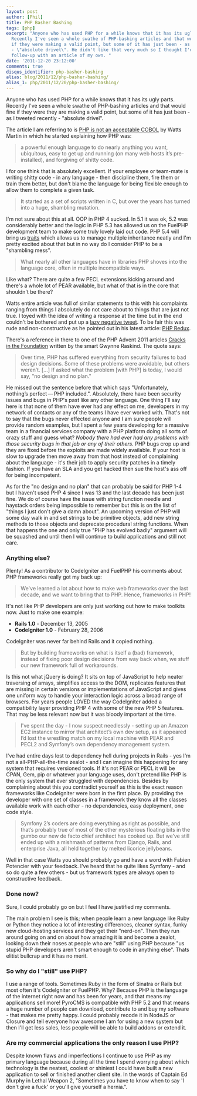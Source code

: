 ```yaml
---
layout: post
author: [Phil]
title: PHP Basher Bashing
tags: [php]
excerpt: "Anyone who has used PHP for a while knows that it has its ugly parts.
  Recently I've seen a whole swathe of PHP-bashing articles and that would be fine
  if they were making a valid point, but some of it has just been - as I tweeted recently
  - \"absolute drivel\". He didn't like that very much so I thought I'd follow his
  follow-up with an article of my own. "
date: '2011-12-20 23:12:00'
comments: true
disqus_identifier: php-basher-bashing
alias: blog/2011/12/php-basher-bashing/
alias_1: php/2011/12/20/php-basher-bashing/
---
```


Anyone who has used PHP for a while knows that it has its ugly parts. Recently I've seen a whole swathe of PHP-bashing articles and that would fine if they were they are making a valid point, but some of it has just been - as I tweeted recently - "absolute drivel". 

The article I am referring to is [PHP is not an acceptable COBOL](http://chipotle.tumblr.com/post/13908062333/php-is-not-an-acceptable-cobol) by Watts Martin in which he started explaining how PHP was:

<blockquote>a powerful enough language to do nearly anything you want, ubiquitous, easy to get up and running (on many web hosts it’s pre-installed), and forgiving of shitty code.</blockquote>

I for one think that is absolutely excellent. If your employee or team-mate is writing shitty code - in any language - then discipline them, fire them or train them better, but don't blame the language for being flexible enough to allow them to complete a given task.

<blockquote>It started as a set of scripts written in C, but over the years has turned into a huge, shambling mutation.</blockquote>

I'm not sure about this at all. OOP in PHP 4 sucked. In 5.1 it was ok, 5.2 was considerably better and the logic in PHP 5.3 has allowed us on the FuelPHP development team to make some truly lovely laid out code. PHP 5.4 will bring us [traits](http://php.net/manual/en/language.oop5.traits.php) which allows us to manage multiple inheritance neatly and I'm pretty excited about that but in no way do I consider PHP to be a "shambling mess".

<blockquote>What nearly all other languages have in libraries PHP shoves into the language core, often in multiple incompatible ways.</blockquote>

Like what? There are quite a few PECL extensions kicking around and there's a whole lot of PEAR available, but what of that is in the core that shouldn't be there?

Watts entire article was full of similar statements to this with his complaints ranging from things I absolutely do not care about to things that are just not true. I toyed with the idea of writing a response at the time but in the end couldn't be bothered and put up a [lazy negative tweet](https://twitter.com/#!/philsturgeon/status/146340934001504256). To be fair this was rude and non-constructive as he pointed out in his latest article: [PHP Redux](http://chipotle.tumblr.com/post/14517072245/php-redux).

There's a reference in there to one of the PHP Advent 2011 articles [Cracks in the Foundation](http://phpadvent.org/2011/cracks-in-the-foundation-by-gwynne-raskind) written by the smart Gwynne Raskind. The quote says:

<blockquote>Over time, PHP has suffered everything from security failures to bad design decisions. Some of these problems were avoidable, but others weren’t. […] If asked what the problem [with PHP] is today, I would say, "no design and no plan."</blockquote>

He missed out the sentence before that which says "Unfortunately, nothing’s perfect — PHP included.". Absolutely, there have been security issues and bugs in PHP's past like any other language. One thing I'll say here is that none of them have ever had any effect on me, developers in my network of contacts or any of the teams I have ever worked with. That's not to say that the bugs never effected anyone and I am sure people will provide random examples, but I spent a few years developing for a massive team in a financial services company with a PHP platform doing all sorts of crazy stuff and guess what? <em>Nobody there had ever had any problems with those security bugs in that job or any of their others.</em> PHP bugs crop up and they are fixed before the exploits are made widely available. If your host is slow to upgrade then move away from that host instead of complaining about the language - it's their job to apply security patches in a timely fashion. If you have an SLA and you get hacked then sue the host's ass off for being incompetent.

As for the "no design and no plan" that can probably be said for PHP 1-4 but I haven't used PHP 4 since I was 13 and the last decade has been just fine. We do of course have the issue with string function needle and haystack orders being impossible to remember but this is on the list of "things I just don't give a damn about". An upcoming version of PHP will some day walk in and set strings to be primitive objects, add new string methods to those objects and deprecate procedural string functions. When that happens the one and only true "PHP has evolved badly" argument will be squashed and until then I will continue to build applications and still not care.

### Anything else?

Plenty! As a contributor to CodeIgniter and FuelPHP his comments about PHP frameworks really got my back up:

<blockquote>We've learned a lot about how to make web frameworks over the last decade, and we want to bring that to PHP. Hence, frameworks in PHP!</blockquote>

It's not like PHP developers are only just working out how to make toolkits now. Just to make one example:

* **Rails 1.0** - December 13, 2005
* **CodeIgniter 1.0** - February 28, 2006

CodeIgniter was never far behind Rails and it copied nothing.

<blockquote>But by building frameworks on what is itself a (bad) framework, instead of fixing poor design decisions from way back when, we stuff our new framework full of workarounds.</blockquote>

Is this not what jQuery is doing? It sits on top of JavaScript to help neater traversing of arrays, simplifies access to the DOM, replicates features that are missing in certain versions or implementations of JavaScript and gives one uniform way to handle your interaction logic across a broad range of browsers. For years people LOVED the way CodeIgniter added a compatibility layer providing PHP 4 with some of the new PHP 5 features. That may be less relevant now but it was bloody important at the time.

<blockquote>I've spent the day - I now suspect needlessly - setting up an Amazon EC2 instance to mirror that architect’s own dev setup, as it appeared I’d lost the wrestling match on my local machine with PEAR and PECL2 and Symfony’s own dependency management system.</blockquote>

I've had entire days lost to dependency hell during projects in Rails - yes I'm not a all-PHP-all-the-time zealot - and I can imagine this happening for any system that requires versioned tools. If it's not PEAR or PECL it will be CPAN, Gem, pip or whatever your language uses, don't pretend like PHP is the only system that ever struggled with dependencies. Besides by complaining about this you contradict yourself as this is the exact reason frameworks like CodeIgniter were born in the first place. By providing the developer with one set of classes in a framework they know all the classes available work with each other - no dependencies, easy deployment, one code style.

<blockquote>Symfony 2’s coders are doing everything as right as possible, and that’s probably true of most of the other mysterious floating bits in the gumbo our new de facto chief architect has cooked up. But we’ve still ended up with a mishmash of patterns from Django, Rails, and enterprise Java, all held together by melted licorice jellybeans.</blockquote>

Well in that case Watts you should probably go and have a word with Fabien Potencier with your feedback. I've heard that he quite likes Symfony - and so do quite a few others - but us framework types are always open to constructive feedback.

### Done now?

Sure, I could probably go on but I feel I have justified my comments. 

The main problem I see is this; when people learn a new language like Ruby or Python they notice a lot of interesting differences, cleaner syntax, funky new cloud-hosting services and they get their "nerd-on". Then they run around going on and on about how amazing it is and become a zealot, looking down their noses at people who are "still" using PHP because "us stupid PHP developers aren't smart enough to code in anything else". Thats elitist bullcrap and it has no merit.

### So why do I "still" use PHP?

I use a range of tools. Sometimes Ruby in the form of Sinatra or Rails but most often it's CodeIgniter or FuelPHP. Why? Because PHP is the language of the internet right now and has been for years, and that means my applications sell more! PyroCMS is compatible with PHP 5.2 and that means a huge number of people can download, contribute to and buy my software - that makes me pretty happy. I could probably recode it in NodeJS or Closure and tell everyone how awesome I am for using a new system but then I'll get less sales, less people will be able to build addons or extend it.

### Are my commercial applications the only reason I use PHP?

Despite known flaws and imperfections I continue to use PHP as my primary language because during all the time I spend worrying about which technology is the neatest, coolest or shiniest I could have built a new application to sell or finished another client site. In the words of Captain Ed Murphy in Lethal Weapon 2, "Sometimes you have to know when to say 'I don't give a fuck' or you'll give yourself a hernia.".
